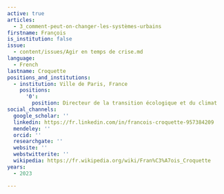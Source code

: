 ```yaml
---
active: true
articles:
  - 3_comment-peut-on-changer-les-systèmes-urbains
firstname: François
is_institution: false
issue:
  - content/issues/Agir en temps de crise.md
language:
  - French
lastname: Croquette
positions_and_institutions:
  - institution: Ville de Paris, France
    positions:
      '0':
        position: Directeur de la transition écologique et du climat
social_channels:
  google_scholar: ''
  linkedin: https://fr.linkedin.com/in/francois-croquette-957384209
  mendeley: ''
  orcid: ''
  researchgate: ''
  website: ''
  webstwitterite: ''
  wikipedia: https://fr.wikipedia.org/wiki/Fran%C3%A7ois_Croquette
years:
  - 2023

---
```

